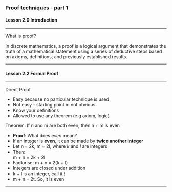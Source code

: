 ### Proof techniques - part 1

#### Lesson 2.0 Introduction


---
What is proof?

In discrete mathematics, a proof is a logical argument that demonstrates the truth of a mathematical statement using a series of deductive steps based on axioms, definitions, and previously established results.

---

#### Lesson 2.2 Formal Proof

---

Direct Proof

- Easy because no particular technique is used
- Not easy - starting point in not obvious 
- Know your definitions
- Allowed to use any theorem (e.g axiom, logic)

Theorem: If n and m are both even, then n + m is even

- **Proof**: What does *even* mean?
- If an integer is **even**, it can be made by **twice another integer**
- Let n = 2k, m = 2l, where *k* and *l* are integers
- Then:  
  m + n = 2k + 2l
- Factorise:  m + n = 2(k + l)
- Integers are closed under addition
- k + l is an integer, call it *t*
- m + n = 2t. So, it is even

---
